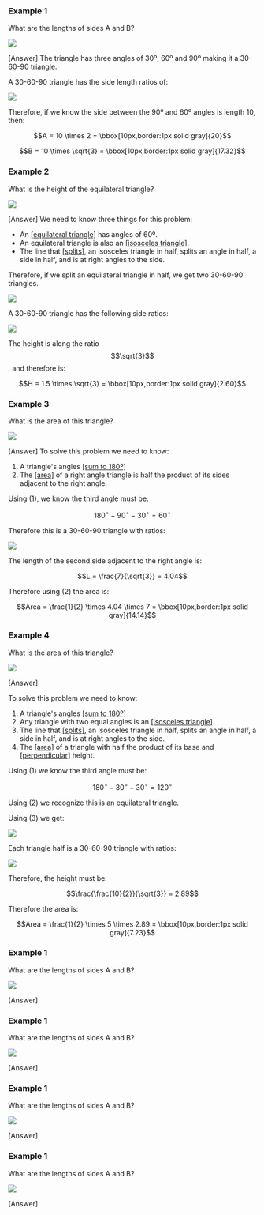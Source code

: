
### Example 1

What are the lengths of sides A and B?

![](ex1.png)

<hintLow>[Answer]
The triangle has three angles of 30º, 60º and 90º making it a 30-60-90 triangle.

A 30-60-90 triangle has the side length ratios of:

![](base.png)

Therefore, if we know the side between the 90º and 60º angles is length 10, then:

$$A = 10 \times 2 = \bbox[10px,border:1px solid gray]{20}$$

$$B = 10 \times \sqrt{3} = \bbox[10px,border:1px solid gray]{17.32}$$
</hintLow>


### Example 2

What is the height of the equilateral triangle?

![](ex2.png)

<hintLow>[Answer]
We need to know three things for this problem:

* An [[equilateral triangle]]((qr,'Math/Geometry_1/Equilateral/base/Main',#00756F)) has angles of 60º.
* An equilateral triangle is also an [[isosceles triangle]]((qr,'Math/Geometry_1/Isosceles/base/Main',#00756F)).
* The line that [[splits]]((qr,'Math/Geometry_1/Isosceles/base/SplitLine',#00756F)), an isosceles triangle in half, splits an angle in half, a side in half, and is at right angles to the side.

Therefore, if we split an equilateral triangle in half, we get two 30-60-90 triangles.

![](ex2a.png)

A 30-60-90 triangle has the following side ratios:

![](base.png)

The height is along the ratio $$\sqrt{3}$$, and therefore is:

$$H = 1.5 \times \sqrt{3} = \bbox[10px,border:1px solid gray]{2.60}$$
</hintLow>

### Example 3

What is the area of this triangle?

![](ex3.png)

<hintLow>[Answer]
To solve this problem we need to know:

1. A triangle's angles [[sum to 180º]]((qr,'Math/Geometry_1/Triangles/base/AngleSum',#00756F))
2. The [[area]]((qr,'Math/Geometry_1/RightAngleTriangles/base/Area',#00756F)) of a right angle triangle is half the product of its sides adjacent to the right angle.

Using (1), we know the third angle must be:

$$180^\circ - 90^\circ - 30^\circ = 60^\circ$$

Therefore this is a 30-60-90 triangle with ratios:

![](base.png)

The length of the second side adjacent to the right angle is:

$$L = \frac{7}{\sqrt{3}} = 4.04$$

Therefore using (2) the area is:

$$Area = \frac{1}{2} \times 4.04 \times 7 =  \bbox[10px,border:1px solid gray]{14.14}$$
</hintLow>

### Example 4

What is the area of this triangle?

![](ex4.png)

<hintLow>[Answer]

To solve this problem we need to know:

1. A triangle's angles [[sum to 180º]]((qr,'Math/Geometry_1/Triangles/base/AngleSum',#00756F))
2. Any triangle with two equal angles is an [[isosceles triangle]]((qr,'Math/Geometry_1/Isosceles/base/Main',#00756F)).
3. The line that [[splits]]((qr,'Math/Geometry_1/Isosceles/base/SplitLine',#00756F)), an isosceles triangle in half, splits an angle in half, a side in half, and is at right angles to the side.
4. The [[area]]((qr,'Math/Geometry_1/AreaTriangle/base/Main',#00756F)) of a triangle with half the product of its base and [[perpendicular]]((qr,'Math/Geometry_1/AngleTypes/base/Perpendicular',#00756F)) height.

Using (1) we know the third angle must be:

$$180^\circ - 30^\circ - 30^\circ = 120^\circ$$

Using (2) we recognize this is an equilateral triangle.

Using (3) we get:

![](ex4a.png)

Each triangle half is a 30-60-90 triangle with ratios:

![](base.png)

Therefore, the height must be:

$$\frac{\frac{10}{2}}{\sqrt{3}} = 2.89$$

Therefore the area is:

$$Area = \frac{1}{2} \times 5 \times 2.89 =  \bbox[10px,border:1px solid gray]{7.23}$$
</hintLow>

### Example 1

What are the lengths of sides A and B?

![](ex1.png)

<hintLow>[Answer]
</hintLow>

### Example 1

What are the lengths of sides A and B?

![](ex1.png)

<hintLow>[Answer]
</hintLow>

### Example 1

What are the lengths of sides A and B?

![](ex1.png)

<hintLow>[Answer]
</hintLow>

### Example 1

What are the lengths of sides A and B?

![](ex1.png)

<hintLow>[Answer]
</hintLow>


<!-- 
What is the size of angle $$\definecolor{r}{RGB}{238,34,12}\bbox[10px,border:1px solid gray]{a}$$ in degrees?

![](ex1.png)

<hintLow>[Answer]
[[triangle]]((qr,'Math/Geometry_1/Triangles/base/AngleSum',#00756F)) 
</hintLow>


 $$\bbox[10px,border:1px solid gray]{Yes}$$ -->